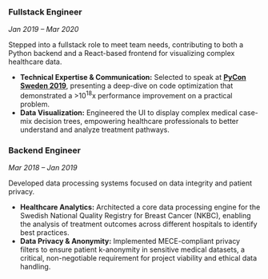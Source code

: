### Fullstack Engineer

_Jan 2019 – Mar 2020_

Stepped into a fullstack role to meet team needs, contributing to both a Python backend and a React-based frontend for visualizing complex healthcare data.

- **Technical Expertise & Communication:** Selected to speak at **[PyCon Sweden 2019](https://github.com/isaacbernat/presentations?#optimise)**, presenting a deep-dive on code optimization that demonstrated a >10<sup>18</sup>x performance improvement on a practical problem.
- **Data Visualization:** Engineered the UI to display complex medical case-mix decision trees, empowering healthcare professionals to better understand and analyze treatment pathways.

### Backend Engineer

_Mar 2018 – Jan 2019_

Developed data processing systems focused on data integrity and patient privacy.

- **Healthcare Analytics:** Architected a core data processing engine for the Swedish National Quality Registry for Breast Cancer (NKBC), enabling the analysis of treatment outcomes across different hospitals to identify best practices.
- **Data Privacy & Anonymity:** Implemented MECE-compliant privacy filters to ensure patient k-anonymity in sensitive medical datasets, a critical, non-negotiable requirement for project viability and ethical data handling.
